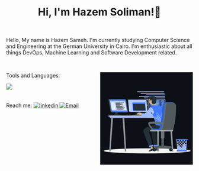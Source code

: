 <h1 align="center">Hi, I'm Hazem Soliman!👋</h1>
<br>
<p> Hello, My name is Hazem Sameh. I'm currently studying Computer Science and Engineering at the German University in Cairo. I'm enthusiastic about all things DevOps, Machine Learning and Software Development related. </p>
<br>
<p><img align="right" src="https://github.com/HazemSoliman9/HazemSoliman/blob/main/animation_500_kxa883sd.gif" width=250 /></p>



Tools and Languages:
<p>
  <a href="https://skillicons.dev">
    <img src="https://skillicons.dev/icons?i=nestjs,git,kubernetes,docker,aws,azure,arduino,bash,java,js,html,css,linux,mongodb,typescript,react,nodejs,express,powershell,py&perline=9" />
  </a>
</p>
<br>
Reach me:

<a href="https://www.linkedin.com/in/hazemsameh/" target="_blank">
<img src=https://img.shields.io/badge/linkedin-%231E77B5.svg?&style=for-the-badge&logo=linkedin&logoColor=white alt=linkedin style="margin-bottom: 5px;" />
</a>

  <a href="mailto:hazemsamehhh@gmail.com" target="_blank">
<img src="https://img.shields.io/badge/Gmail-D14836?style=for-the-badge&logo=gmail&logoColor=white" alt=Email style="margin-bottom: 5px;" />
</a> 
